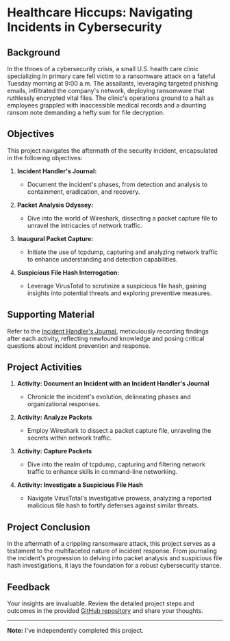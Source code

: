 # Healthcare Hiccups: Navigating Incidents in Cybersecurity

## Background

In the throes of a cybersecurity crisis, a small U.S. health care clinic specializing in primary care fell victim to a ransomware attack on a fateful Tuesday morning at 9:00 a.m. The assailants, leveraging targeted phishing emails, infiltrated the company's network, deploying ransomware that ruthlessly encrypted vital files. The clinic's operations ground to a halt as employees grappled with inaccessible medical records and a daunting ransom note demanding a hefty sum for file decryption.

## Objectives

This project navigates the aftermath of the security incident, encapsulated in the following objectives:

1. **Incident Handler's Journal:**
   - Document the incident's phases, from detection and analysis to containment, eradication, and recovery.

2. **Packet Analysis Odyssey:**
   - Dive into the world of Wireshark, dissecting a packet capture file to unravel the intricacies of network traffic.

3. **Inaugural Packet Capture:**
   - Initiate the use of tcpdump, capturing and analyzing network traffic to enhance understanding and detection capabilities.

4. **Suspicious File Hash Interrogation:**
   - Leverage VirusTotal to scrutinize a suspicious file hash, gaining insights into potential threats and exploring preventive measures.

## Supporting Material

Refer to the [Incident Handler's Journal](https://github.com/JustinAntunes-Cardoso/Healthcare-Incident-Journal/blob/main/incident-journal/incident%20journal.md), meticulously recording findings after each activity, reflecting newfound knowledge and posing critical questions about incident prevention and response.

## Project Activities

1. **Activity: Document an Incident with an Incident Handler's Journal**
   - Chronicle the incident's evolution, delineating phases and organizational responses.

2. **Activity: Analyze Packets**
   - Employ Wireshark to dissect a packet capture file, unraveling the secrets within network traffic.

3. **Activity: Capture Packets**
   - Dive into the realm of tcpdump, capturing and filtering network traffic to enhance skills in command-line networking.

4. **Activity: Investigate a Suspicious File Hash**
   - Navigate VirusTotal's investigative prowess, analyzing a reported malicious file hash to fortify defenses against similar threats.

## Project Conclusion

In the aftermath of a crippling ransomware attack, this project serves as a testament to the multifaceted nature of incident response. From journaling the incident's progression to delving into packet analysis and suspicious file hash investigations, it lays the foundation for a robust cybersecurity stance.

## Feedback

Your insights are invaluable. Review the detailed project steps and outcomes in the provided [GitHub repository](https://github.com/JustinAntunes-Cardoso/Healthcare-Incident-Journal) and share your thoughts.

---

**Note:** I've independently completed this project.
